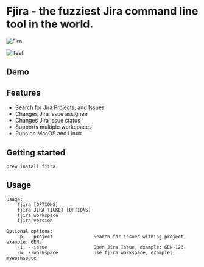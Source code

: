 # Fjira - the fuzziest Jira command line tool in the world.

![Fira](fjira.png)

![Test](https://github.com/mk-5/fjira/actions/workflows/tests.yml/badge.svg)

## Demo

## Features

- Search for Jira Projects, and Issues
- Changes Jira Issue assignee
- Changes Jira Issue status
- Supports multiple workspaces
- Runs on MacOS and Linux

## Getting started

```shell
brew install fjira
```

## Usage

```shell
Usage:
    fjira [OPTIONS]
    fjira JIRA-TICKET [OPTIONS]
    fjira workspace
    fjira version

Optional options:
    -p, --project               Search for issues withing project, example: GEN.
    -i, --issue                 Open Jira Issue, example: GEN-123.
    -w, --workspace             Use fjira workspace, example: myworkspace
```
